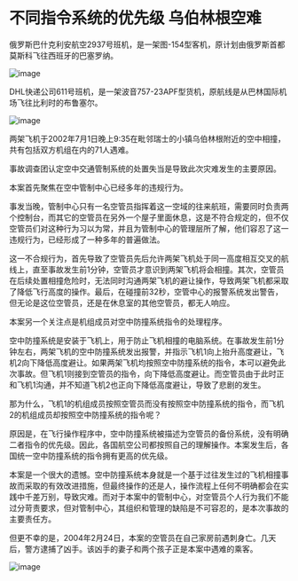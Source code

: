 # 不同指令系统的优先级 乌伯林根空难

俄罗斯巴什克利安航空2937号班机，是一架图-154型客机，原计划由俄罗斯首都莫斯科飞往西班牙的巴塞罗纳。

![image](https://github.com/user-attachments/assets/b7d260cf-81b6-47e1-8e91-d66007ceae8b)

DHL快递公司611号班机，是一架波音757-23APF型货机，原航线是从巴林国际机场飞往比利时的布鲁塞尔。

![image](https://github.com/user-attachments/assets/2e8e4c43-4676-4884-b3e2-b773bc2e9e08)


两架飞机于2002年7月1日晚上9:35在毗邻瑞士的小镇乌伯林根附近的空中相撞，共有包括双方机组在内的71人遇难。

事故调查团认定空中交通管制系统的处置失当是导致此次灾难发生的主要原因。

本案首先聚焦在空中管制中心已经多年的违规行为。

事发当晚，管制中心只有一名空管员指挥着这一空域的往来航班，需要同时负责两个控制台，而其它的空管员在另外一个屋子里面休息，这是不符合规定的，但不仅空管员们对这种行为习以为常，并且为管制中心的管理层所了解，他们容忍了这一违规行为，已经形成了一种多年的普遍做法。

这一不合规行为，首先导致了空管员先后允许两架飞机处于同一高度相互交叉的航线上，直至事故发生前1分钟，空管员才意识到两架飞机将会相撞。其次，空管员在后续处置相撞危险时，无法同时沟通两架飞机的避让操作，导致两架飞机都采取了降低飞行高度的操作。最后，在碰撞前32秒，空管中心的报警系统发出警告，但无论是这位空管员，还是在休息室的其他空管员，都无人响应。

本案另一个关注点是机组成员对空中防撞系统指令的处理程序。

空中防撞系统是安装于飞机上，用于防止飞机相撞的电脑系统。在事故发生前1分钟左右，两架飞机的空中防撞系统发出报警，并指示飞机1向上抬升高度避让，飞机2向下降低高度避让。如果两架飞机均按照空中防撞系统的指令，本可以避免此次事故。但飞机1则接到空管员的指令，向下降低高度避让。而空管员由于此时正和飞机1沟通，并不知道飞机2也正向下降低高度避让，导致了悲剧的发生。

那为什么，飞机1的机组成员按照空管员而没有按照空中防撞系统的指令，而飞机2的机组成员却按照空中防撞系统的指令呢？

原因是，在飞行操作程序中，空中防撞系统被描述为空管员的备份系统，没有明确二者指令的优先级。因此，各国航空公司都按照自己的理解操作。本案发生后，各国统一空中防撞系统的指令拥有更高的优先级。

本案是一个很大的遗憾。空中防撞系统本身就是一个基于过往发生过的飞机相撞事故而采取的有效改进措施，但最终操作的还是人，操作流程上任何不明确都会在实践中千差万别，导致灾难。而对于本案中的管制中心，对空管员个人行为我们不能过分苛责要求，但对管制中心，其组织和管理的缺陷是不可容忍的，是本次事故的主要责任方。

但更不幸的是，2004年2月24日，本案的空管员在自己家房前遇刺身亡。几天后，警方逮捕了凶手。该凶手的妻子和两个孩子正是本案中遇难的乘客。


![image](https://github.com/user-attachments/assets/f5a512b2-1796-40ef-9328-2c4ec39f7df8)
